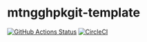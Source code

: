 # mtngghpkgit-template

[![GitHub Actions Status](https://github.com/zytx800/mtngghpkgit-template/workflows/CI/badge.svg)](https://github.com/zytx800/mtngghpkgit-template/actions)
[![CircleCI](https://circleci.com/gh/zytx800/mtngghpkgit-template.svg?style=svg)](https://circleci.com/gh/zytx800/mtngghpkgit-template)
